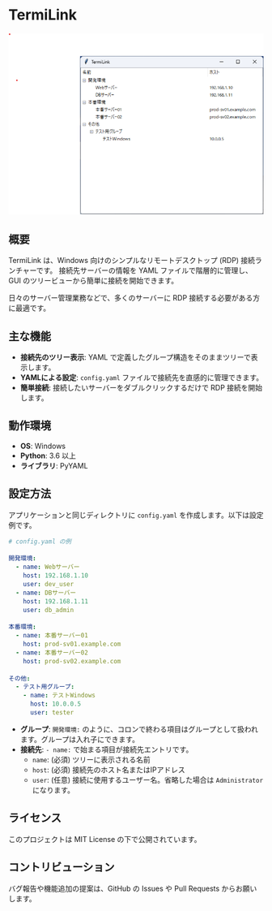 # TermiLink

![Screenshot](README-img/TermiLINK-screenshot.png)

## 概要

TermiLink は、Windows 向けのシンプルなリモートデスクトップ (RDP) 接続ランチャーです。
接続先サーバーの情報を YAML ファイルで階層的に管理し、GUI のツリービューから簡単に接続を開始できます。

日々のサーバー管理業務などで、多くのサーバーに RDP 接続する必要がある方に最適です。

## 主な機能

*   **接続先のツリー表示**: YAML で定義したグループ構造をそのままツリーで表示します。
*   **YAMLによる設定**: `config.yaml` ファイルで接続先を直感的に管理できます。
*   **簡単接続**: 接続したいサーバーをダブルクリックするだけで RDP 接続を開始します。

## 動作環境

*   **OS**: Windows
*   **Python**: 3.6 以上
*   **ライブラリ**: PyYAML

## 設定方法

アプリケーションと同じディレクトリに `config.yaml` を作成します。以下は設定例です。

```yaml
# config.yaml の例

開発環境:
  - name: Webサーバー
    host: 192.168.1.10
    user: dev_user
  - name: DBサーバー
    host: 192.168.1.11
    user: db_admin

本番環境:
  - name: 本番サーバー01
    host: prod-sv01.example.com
  - name: 本番サーバー02
    host: prod-sv02.example.com

その他:
  - テスト用グループ:
    - name: テストWindows
      host: 10.0.0.5
      user: tester
```

*   **グループ**: `開発環境:` のように、コロンで終わる項目はグループとして扱われます。グループは入れ子にできます。
*   **接続先**: `- name:` で始まる項目が接続先エントリです。
    *   `name`: (必須) ツリーに表示される名前
    *   `host`: (必須) 接続先のホスト名またはIPアドレス
    *   `user`: (任意) 接続に使用するユーザー名。省略した場合は `Administrator` になります。

## ライセンス

このプロジェクトは MIT License の下で公開されています。

## コントリビューション

バグ報告や機能追加の提案は、GitHub の Issues や Pull Requests からお願いします。


